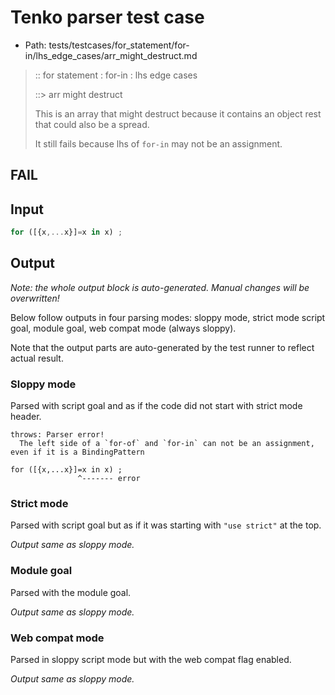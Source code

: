 # Tenko parser test case

- Path: tests/testcases/for_statement/for-in/lhs_edge_cases/arr_might_destruct.md

> :: for statement : for-in : lhs edge cases
>
> ::> arr might destruct
>
> This is an array that might destruct because it contains an object rest that could also be a spread.
>
> It still fails because lhs of `for-in` may not be an assignment.

## FAIL

## Input

`````js
for ([{x,...x}]=x in x) ;
`````

## Output

_Note: the whole output block is auto-generated. Manual changes will be overwritten!_

Below follow outputs in four parsing modes: sloppy mode, strict mode script goal, module goal, web compat mode (always sloppy).

Note that the output parts are auto-generated by the test runner to reflect actual result.

### Sloppy mode

Parsed with script goal and as if the code did not start with strict mode header.

`````
throws: Parser error!
  The left side of a `for-of` and `for-in` can not be an assignment, even if it is a BindingPattern

for ([{x,...x}]=x in x) ;
               ^------- error
`````

### Strict mode

Parsed with script goal but as if it was starting with `"use strict"` at the top.

_Output same as sloppy mode._

### Module goal

Parsed with the module goal.

_Output same as sloppy mode._

### Web compat mode

Parsed in sloppy script mode but with the web compat flag enabled.

_Output same as sloppy mode._
